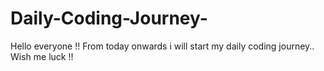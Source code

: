 # Daily-Coding-Journey-
Hello everyone !! From today onwards i will start my daily coding journey.. Wish me luck !!
